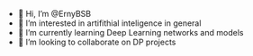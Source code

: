 - 👋 Hi, I’m @ErnyBSB
- 👀 I’m interested in artifithial inteligence in general
- 🌱 I’m currently learning Deep Learning networks and models
- 💞️ I’m looking to collaborate on DP projects

<!---
ErnyBSB/ErnyBSB is a ✨ special ✨ repository because its `README.md` (this file) appears on your GitHub profile.
You can click the Preview link to take a look at your changes.
--->
